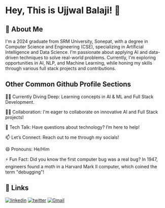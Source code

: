 # Hey, This is Ujjwal Balaji! 👋




## 🚀 About Me

I'm a 2024 graduate from SRM University, Sonepat, with a degree in Computer Science and Engineering (CSE), specializing in Artificial Intelligence and Data Science. I'm passionate about applying AI and data-driven techniques to solve real-world problems. Currently, I'm exploring opportunities in AI, NLP, and Machine Learning, while honing my skills through various full stack projects and contributions.


## Other Common Github Profile Sections
👨‍💻 Currently Diving Deep: Learning concepts in AI & ML and Full Stack Development.

👯‍♀️ Collaboration: I'm eager to collaborate on innovative AI and Full Stack projects!

💬 Tech Talk: Have questions about technology? I’m here to help!

📫 Let’s Connect: Reach out to me through my socials!

😄 Pronouns: He/Him

⚡️ Fun Fact: Did you know the first computer bug was a real bug? In 1947, engineers found a moth in a Harvard Mark II computer, which coined the term "debugging"!




## 🔗 Links
[![linkedin](https://img.shields.io/badge/linkedin-0A66C2?style=for-the-badge&logo=linkedin&logoColor=white)](https://www.linkedin.com/in/ujjwal-balaji-a26711254/)
[![twitter](https://img.shields.io/badge/twitter-1DA1F2?style=for-the-badge&logo=twitter&logoColor=white)](https://x.com/UjjwalCodes)
[![Gmail](https://img.shields.io/badge/Gmail-D14836?style=for-the-badge&logo=gmail&logoColor=white)](mailto:ujjwal.balaji1805@gmail.com)



